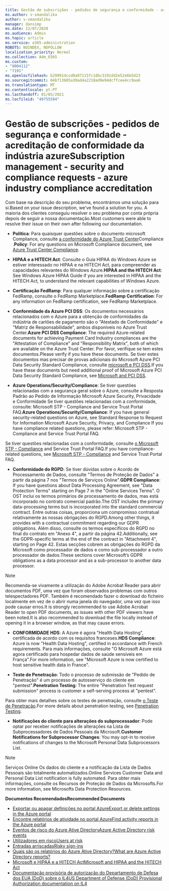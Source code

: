 ```yaml
---
title: Gestão de subscrições - pedidos de segurança e conformidade - acreditação de conformidade da indústria azure
ms.author: v-smandalika
author: v-smandalika
manager: dansimp
ms.date: 12/07/2020
ms.audience: Admin
ms.topic: article
ms.service: o365-administration
ROBOTS: NOINDEX, NOFOLLOW
localization_priority: Normal
ms.collection: Adm_O365
ms.custom:
- "9004112"
- "7191"
ms.openlocfilehash: b29991dccd0a97115fc1dbc3191dd2e52e6b5d23
ms.sourcegitcommit: 04bf13605a30ad4a2218ad9e94dcffcee4cc9aa6
ms.translationtype: MT
ms.contentlocale: pt-PT
ms.lasthandoff: 01/05/2021
ms.locfileid: "49755594"
---
```

# <a name="subscription-management---security-and-compliance-requests---azure-industry-compliance-accreditation"></a><span data-ttu-id="024b3-102">Gestão de subscrições - pedidos de segurança e conformidade - acreditação de conformidade da indústria azure</span><span class="sxs-lookup"><span data-stu-id="024b3-102">Subscription management - security and compliance requests - azure industry compliance accreditation</span></span>

<span data-ttu-id="024b3-103">Com base na descrição do seu problema, encontrámos uma solução para si.</span><span class="sxs-lookup"><span data-stu-id="024b3-103">Based on your issue description, we’ve found a solution for you.</span></span> <span data-ttu-id="024b3-104">A maioria dos clientes conseguiu resolver o seu problema por conta própria depois de seguir a nossa documentação.</span><span class="sxs-lookup"><span data-stu-id="024b3-104">Most customers were able to resolve their issue on their own after following our documentation.</span></span>

- <span data-ttu-id="024b3-105">**Política**: Para quaisquer questões sobre o documento microsoft Compliance, consulte [a conformidade do Azure Trust Center](https://docs.microsoft.com/compliance/regulatory/offering-SOC)Compliance .</span><span class="sxs-lookup"><span data-stu-id="024b3-105">**Policy**: For any questions on Microsoft Compliance document, see [Azure Trust Center Compliance](https://docs.microsoft.com/compliance/regulatory/offering-SOC).</span></span>

- <span data-ttu-id="024b3-106">**HIPAA e a HITECH Act**: Consulte o Guia HIPAA do Windows Azure se estiver interessado no HIPAA e na HITECH Act, para compreender as capacidades relevantes do Windows Azure.</span><span class="sxs-lookup"><span data-stu-id="024b3-106">**HIPAA and the HITECH Act**: See Windows Azure HIPAA Guide if you are interested in HIPAA and the HITECH Act, to understand the relevant capabilities of Windows Azure.</span></span>

- <span data-ttu-id="024b3-107">**Certificação FedRamp**: Para qualquer informação sobre a certificação FedRamp, consulte o FedRamp Marketplace.</span><span class="sxs-lookup"><span data-stu-id="024b3-107">**FedRamp Certification**: For any information on FedRamp certification, see FedRamp Marketplace.</span></span>

- <span data-ttu-id="024b3-108">**Conformidade da Azure PCI DSS**: Os documentos necessários relacionados com o Azure para a obtenção de conformidades da indústria de cartões de pagamento são o "Atestado de Conformidade" e "Matriz de Responsabilidade", ambos disponíveis no Azure Trust Center.</span><span class="sxs-lookup"><span data-stu-id="024b3-108">**Azure PCI DSS Compliance**: The required Azure-related documents for achieving Payment Card Industry compliances are the "Attestation of Compliance" and "Responsibility Matrix", both of which are available on the Azure Trust Center.</span></span> <span data-ttu-id="024b3-109">Por favor, verifique se tem estes documentos.</span><span class="sxs-lookup"><span data-stu-id="024b3-109">Please verify if you have these documents.</span></span> <span data-ttu-id="024b3-110">Se tiver estes documentos mas precisar de provas adicionais do Microsoft Azure PCI Data Security Standard Compliance, consulte [microsoft e PCI DSS](https://docs.microsoft.com/compliance/regulatory/offering-PCI-DSS).</span><span class="sxs-lookup"><span data-stu-id="024b3-110">If you have these documents but need additional proof of Microsoft Azure PCI Data Security Standard Compliance, see [Microsoft and PCI DSS](https://docs.microsoft.com/compliance/regulatory/offering-PCI-DSS).</span></span>

- <span data-ttu-id="024b3-111">**Azure Operations/Security/Compliance**: Se tiver questões relacionadas com a segurança geral sobre o Azure, consulte a Resposta Padrão ao Pedido de Informação Microsoft Azure Security, Privacidade e Conformidade Se tiver questões relacionadas com a conformidade, consulte: Microsoft STP - Compliance and Service Trust Portal FAQ.</span><span class="sxs-lookup"><span data-stu-id="024b3-111">**Azure Operations/Security/Compliance**: If you have general security-related questions on Azure, see Standard Response to Request for Information Microsoft Azure Security, Privacy, and Compliance If you have compliance related questions, please refer: Microsoft STP - Compliance and Service Trust Portal FAQ.</span></span>

<span data-ttu-id="024b3-112">Se tiver questões relacionadas com a conformidade, consulte [o Microsoft STP - Compliance](https://www.microsoft.com/trust-center/compliance/compliance-overview) and Service Trust Portal FAQ.</span><span class="sxs-lookup"><span data-stu-id="024b3-112">If you have compliance-related questions, see [Microsoft STP - Compliance](https://www.microsoft.com/trust-center/compliance/compliance-overview) and Service Trust Portal FAQ.</span></span>

- <span data-ttu-id="024b3-113">**Conformidade do RGPD**: Se tiver dúvidas sobre o Acordo de Processamento de Dados, consulte "Termos de Proteção de Dados" a partir da página 7 nos "Termos de Serviços Online".</span><span class="sxs-lookup"><span data-stu-id="024b3-113">**GDPR Compliance**: If you have questions about Data Processing Agreement, see "Data Protection Terms" starting on Page 7 in the "Online Services Terms".</span></span> <span data-ttu-id="024b3-114">O OST inclui os termos primários de processamento de dados, mas está incorporado no contrato comercial padrão.</span><span class="sxs-lookup"><span data-stu-id="024b3-114">The OST includes the primary data-processing terms but is incorporated into the standard commercial contract.</span></span> <span data-ttu-id="024b3-115">Entre outras coisas, proporciona um compromisso contratual relativamente às nossas obrigações do RGPD.</span><span class="sxs-lookup"><span data-stu-id="024b3-115">Among other things, it provides with a contractual commitment regarding our GDPR obligations.</span></span> <span data-ttu-id="024b3-116">Além disso, consulte os termos específicos do RGPD no final do contrato em "Anexo 4", a partir da página 42.</span><span class="sxs-lookup"><span data-stu-id="024b3-116">Additionally, see the GDPR-specific terms at the end of the contract in "Attachment 4", starting on Page 42.</span></span> <span data-ttu-id="024b3-117">Estas secções cobrem as obrigações do RGPD da Microsoft como processador de dados e como sub-processador a outro processador de dados.</span><span class="sxs-lookup"><span data-stu-id="024b3-117">These sections cover Microsoft’s GDPR obligations as a data processor and as a sub-processor to another data processor.</span></span>

> [!NOTE]
> <span data-ttu-id="024b3-118">Recomenda-se vivamente a utilização do Adobe Acrobat Reader para abrir documentos PDF, uma vez que foram observados problemas com outros telespectadores PDF. Também é recomendado fazer o download do ficheiro localmente em vez de o abrir numa janela do navegador, uma vez que isso pode causar erros.</span><span class="sxs-lookup"><span data-stu-id="024b3-118">It is strongly recommended to use Adobe Acrobat Reader to open PDF documents, as issues with other PDF viewers have been noted.It is also recommended to download the file locally instead of opening it in a browser window, as that may cause errors.</span></span>

- <span data-ttu-id="024b3-119">**CONFORMIDADE HDS**: A Azure é agora "Health Data Hosting", certificada de acordo com os requisitos franceses.</span><span class="sxs-lookup"><span data-stu-id="024b3-119">**HDS Compliance**: Azure is now "Health Data Hosting", certified in accordance with French requirements.</span></span> <span data-ttu-id="024b3-120">Para mais informações, consulte "O Microsoft Azure está agora certificado para hospedar dados de saúde sensíveis em França".</span><span class="sxs-lookup"><span data-stu-id="024b3-120">For more information, see "Microsoft Azure is now certified to host sensitive health data in France".</span></span>

- <span data-ttu-id="024b3-121">**Teste de Penetração**: Todo o processo de submissão de "Pedido de Penetração" é um processo de autosserviço do cliente em "pentest".</span><span class="sxs-lookup"><span data-stu-id="024b3-121">**Penetration Testing**: The entire "Penetration Test request submission" process is customer a self-serving process at "pentest".</span></span>

<span data-ttu-id="024b3-122">Para obter mais detalhes sobre os testes de penetração, consulte [o Teste de Penetração](https://docs.microsoft.com/azure/security/fundamentals/pen-testing).</span><span class="sxs-lookup"><span data-stu-id="024b3-122">For more details about penetration testing, see [Penetration Testing](https://docs.microsoft.com/azure/security/fundamentals/pen-testing).</span></span>

- <span data-ttu-id="024b3-123">**Notificações do cliente para alterações do subprocessador**: Pode optar por receber notificações de alterações na Lista de Subprocessadores de Dados Pessoais da Microsoft.</span><span class="sxs-lookup"><span data-stu-id="024b3-123">**Customer Notifications for Subprocessor Changes**: You may opt-in to receive notifications of changes to the Microsoft Personal Data Subprocessors List.</span></span>

> [!NOTE]
> <span data-ttu-id="024b3-124">Serviços Online Os dados do cliente e a notificação da Lista de Dados Pessoais são totalmente automatizados.</span><span class="sxs-lookup"><span data-stu-id="024b3-124">Online Services Customer Data and Personal Data List notification is fully automated.</span></span> <span data-ttu-id="024b3-125">Para obter mais informações, consulte os Recursos de Proteção de Dados da Microsofts.</span><span class="sxs-lookup"><span data-stu-id="024b3-125">For more information, see Microsofts Data Protection Resources.</span></span>

<span data-ttu-id="024b3-126">**Documentos Recomendados**</span><span class="sxs-lookup"><span data-stu-id="024b3-126">**Recommended Documents**</span></span>

- [<span data-ttu-id="024b3-127">Exportar ou apagar definições no portal Azure</span><span class="sxs-lookup"><span data-stu-id="024b3-127">Export or delete settings in the Azure portal</span></span>](https://docs.microsoft.com/azure/azure-portal/set-preferences)
- [<span data-ttu-id="024b3-128">Encontre relatórios de atividade no portal Azure</span><span class="sxs-lookup"><span data-stu-id="024b3-128">Find activity reports in the Azure portal</span></span>](https://docs.microsoft.com/azure/active-directory/reports-monitoring/howto-find-activity-reports)
- [<span data-ttu-id="024b3-129">Eventos de risco do Azure Ative Directory</span><span class="sxs-lookup"><span data-stu-id="024b3-129">Azure Active Directory risk events</span></span>](https://docs.microsoft.com/azure/active-directory/identity-protection/overview-identity-protection)
- [<span data-ttu-id="024b3-130">Utilizadores em risco</span><span class="sxs-lookup"><span data-stu-id="024b3-130">Users at risk</span></span>](https://docs.microsoft.com/azure/active-directory/identity-protection/overview-identity-protection)
- [<span data-ttu-id="024b3-131">Entradas arriscadas</span><span class="sxs-lookup"><span data-stu-id="024b3-131">Risky sign-ins</span></span>](https://docs.microsoft.com/azure/active-directory/identity-protection/overview-identity-protection)
- [<span data-ttu-id="024b3-132">Quais são os relatórios do Azure Ative Directory?</span><span class="sxs-lookup"><span data-stu-id="024b3-132">What are Azure Active Directory reports?</span></span>](https://docs.microsoft.com/azure/active-directory/reports-monitoring/overview-reports)
- [<span data-ttu-id="024b3-133">Microsoft e HIPAA e a HITECH Act</span><span class="sxs-lookup"><span data-stu-id="024b3-133">Microsoft and HIPAA and the HITECH Act</span></span>](https://docs.microsoft.com/compliance/regulatory/offering-hipaa-hitech)
- [<span data-ttu-id="024b3-134">Documentação provisória de autorização do Departamento de Defesa dos EUA (DoD) sobre o IL4</span><span class="sxs-lookup"><span data-stu-id="024b3-134">US Department of Defense (DoD) Provisional Authorization documentation on IL4</span></span>](https://docs.microsoft.com/compliance/regulatory/offering-DoD-DISA-L2-L4-L5)













